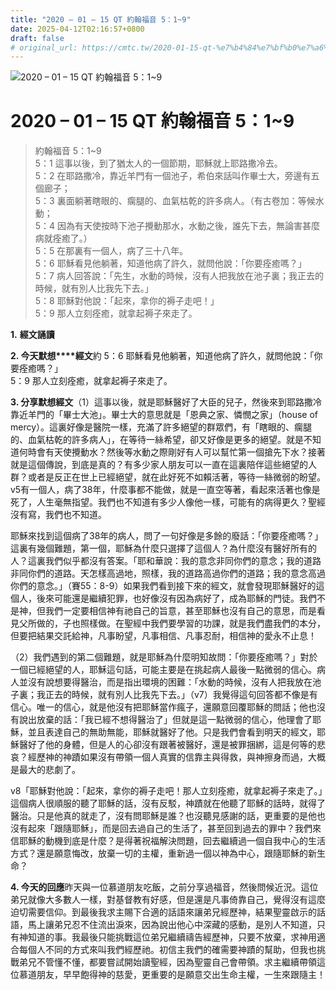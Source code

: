 ```yaml
---
title: "2020 – 01 – 15 QT 約翰福音 5：1~9"
date: 2025-04-12T02:16:57+0800
draft: false
# original_url: https://cmtc.tw/2020-01-15-qt-%e7%b4%84%e7%bf%b0%e7%a6%8f%e9%9f%b3-5%ef%bc%9a19
---
```


![2020 – 01 – 15 QT 約翰福音 5：1~9](/images/qt.jpg   "2020 – 01 – 15 QT 約翰福音 5：1~9")

# 2020 – 01 – 15 QT 約翰福音 5：1~9

> 約翰福音 5：1~9  
> 5：1 這事以後，到了猶太人的一個節期，耶穌就上耶路撒冷去。  
> 5：2 在耶路撒冷，靠近羊門有一個池子，希伯來話叫作畢士大，旁邊有五個廊子；  
> 5：3 裏面躺著瞎眼的、瘸腿的、血氣枯乾的許多病人。（有古卷加：等候水動；  
> 5：4 因為有天使按時下池子攪動那水，水動之後，誰先下去，無論害甚麼病就痊癒了。）  
> 5：5 在那裏有一個人，病了三十八年。  
> 5：6 耶穌看見他躺著，知道他病了許久，就問他說：「你要痊癒嗎？」  
> 5：7 病人回答說：「先生，水動的時候，沒有人把我放在池子裏；我正去的時候，就有別人比我先下去。」  
> 5：8 耶穌對他說：「起來，拿你的褥子走吧！」  
> 5：9 那人立刻痊癒，就拿起褥子來走了。

**1.** **經文誦讀**

**2. 今天默想****經文**約 5：6 耶穌看見他躺著，知道他病了許久，就問他說：「你要痊癒嗎？」  
5：9 那人立刻痊癒，就拿起褥子來走了。

**3. 分享默想經文**（1）這事以後，就是耶穌醫好了大臣的兒子，然後來到耶路撒冷靠近羊門的「畢士大池」。畢士大的意思就是「恩典之家、憐憫之家」（house of mercy）。這裏好像是醫院一樣，充滿了許多絕望的群眾們，有「瞎眼的、瘸腿的、血氣枯乾的許多病人」，在等待一絲希望，卻又好像是更多的絕望。就是不知道何時會有天使攪動水？然後等水動之際剛好有人可以幫忙第一個搶先下水？接著就是這個傳說，到底是真的？有多少家人朋友可以一直在這裏陪伴這些絕望的人群？或者是反正在世上已經絕望，就在此好死不如賴活著，等待一絲微弱的盼望。v5有一個人，病了38年，什麼事都不能做，就是一直空等著，看起來活著也像是死了，人生毫無指望。我們也不知道有多少人像他一樣，可能有的病得更久？聖經沒有寫，我們也不知道。

耶穌來找到這個病了38年的病人，問了一句好像是多餘的廢話：「你要痊癒嗎？」這裏有幾個難題，第一個，耶穌為什麼只選擇了這個人？為什麼沒有醫好所有的人？這裏我們似乎都沒有答案。「耶和華說：我的意念非同你們的意念；我的道路非同你們的道路。天怎樣高過地，照樣，我的道路高過你們的道路；我的意念高過你們的意念。」（賽55：8-9）如果我們看到接下來的經文，就會發現耶穌醫好的這個人，後來可能還是繼續犯罪，也好像沒有因為病好了，成為耶穌的門徒。我們不是神，但我們一定要相信神有祂自己的旨意，甚至耶穌也沒有自己的意思，而是看見父所做的，子也照樣做。在聖經中我們要學習的功課，就是我們盡我們的本分，但要把結果交託給神，凡事盼望，凡事相信、凡事忍耐，相信神的愛永不止息！

（2）我們遇到的第二個難題，就是耶穌為什麼明知故問：「你要痊癒嗎？」對於一個已經絕望的人，耶穌這句話，可能主要是在挑起病人最後一點微弱的信心。病人並沒有說想要得醫治，而是指出環境的困難：「水動的時候，沒有人把我放在池子裏；我正去的時候，就有別人比我先下去。」（v7）我覺得這句回答都不像是有信心。唯一的信心，就是他沒有把耶穌當作瘋子，還願意回覆耶穌的問話；他也沒有說出放棄的話：「我已經不想得醫治了」但就是這一點微弱的信心，他理會了耶穌，並且表達自己的無助無能，耶穌就醫好了他。只是我們會看到明天的經文，耶穌醫好了他的身體，但是人的心卻沒有跟著被醫好，還是被罪捆綁，這是何等的悲哀？經歷神的神蹟如果沒有帶領一個人真實的信靠主與得救，與神擦身而過，大概是最大的悲劇了。

v8「耶穌對他說：「起來，拿你的褥子走吧！那人立刻痊癒，就拿起褥子來走了。」這個病人很順服的聽了耶穌的話，沒有反駁，神蹟就在他聽了耶穌的話時，就得了醫治。只是他真的就走了，沒有問耶穌是誰？也沒聽見感謝的話，更重要的是他也沒有起來「跟隨耶穌」，而是回去過自己的生活了，甚至回到過去的罪中？我們來信耶穌的動機到底是什麼？是得著祝福解決問題，回去繼續過一個自我中心的生活方式？還是願意悔改，放棄一切的主權，重新過一個以神為中心，跟隨耶穌的新生命？

**4. 今天的回應**昨天與一位慕道朋友吃飯，之前分享過福音，然後問候近況。這位弟兄就像大多數人一樣，對基督教有好感，但是還是凡事倚靠自己，覺得沒有這麼迫切需要信仰。到最後我求主賜下合適的話語來讓弟兄經歷神，結果聖靈啟示的話語，馬上讓弟兄忍不住流出淚來，因為說出他心中深藏的感動，是別人不知道，只有神知道的事。我最後只能挑戰這位弟兄繼續禱告經歷神，只要不放棄，求神用適合每個人不同的方式來叫我們經歷祂。初信主我們的確需要神蹟的幫助，但我也挑戰弟兄不管懂不懂，都要嘗試開始讀聖經，因為聖靈自己會帶領。求主繼續帶領這位慕道朋友，早早飽得神的慈愛，更重要的是願意交出生命主權，一生來跟隨主！